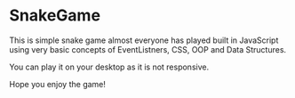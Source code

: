 # SnakeGame

This is simple snake game almost everyone has played built in JavaScript
using very basic concepts of EventListners, CSS, OOP and Data Structures.

You can play it on your desktop as it is not responsive.

Hope you enjoy the game!

